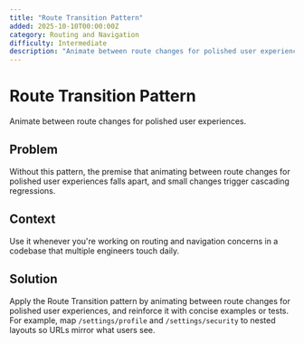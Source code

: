 ```yaml
---
title: "Route Transition Pattern"
added: 2025-10-10T00:00:00Z
category: Routing and Navigation
difficulty: Intermediate
description: "Animate between route changes for polished user experiences."
---
```

# Route Transition Pattern

Animate between route changes for polished user experiences.

## Problem

Without this pattern, the premise that animating between route changes for polished user experiences falls apart, and small changes trigger cascading regressions.

## Context

Use it whenever you're working on routing and navigation concerns in a codebase that multiple engineers touch daily.

## Solution

Apply the Route Transition pattern by animating between route changes for polished user experiences, and reinforce it with concise examples or tests. For example, map `/settings/profile` and `/settings/security` to nested layouts so URLs mirror what users see.
